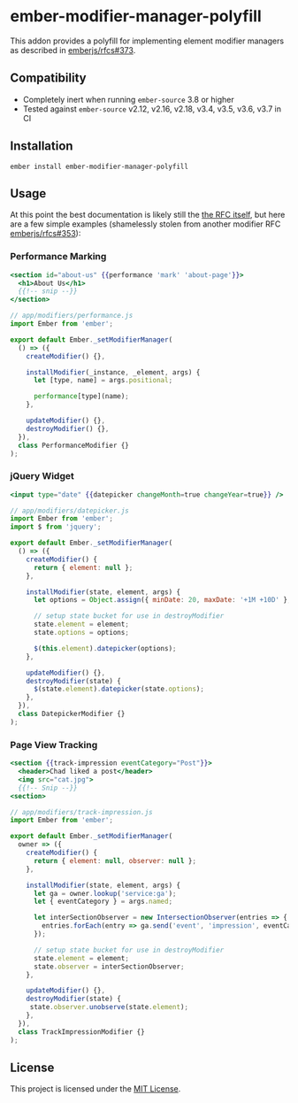 ember-modifier-manager-polyfill
==============================================================================

This addon provides a polyfill for implementing element modifier managers as
described in [emberjs/rfcs#373](https://emberjs.github.io/rfcs/0373-Element-Modifier-Managers.html).


Compatibility
------------------------------------------------------------------------------

* Completely inert when running `ember-source` 3.8 or higher
* Tested against `ember-source` v2.12, v2.16, v2.18, v3.4, v3.5, v3.6, v3.7 in CI


Installation
------------------------------------------------------------------------------

```
ember install ember-modifier-manager-polyfill
```


Usage
------------------------------------------------------------------------------

At this point the best documentation is likely still the [the RFC
itself](https://emberjs.github.io/rfcs/0373-Element-Modifier-Managers.html),
but here are a few simple examples (shamelessly stolen from another modifier
RFC [emberjs/rfcs#353](https://github.com/emberjs/rfcs/pull/353)):

### Performance Marking

```hbs
<section id="about-us" {{performance 'mark' 'about-page'}}>
  <h1>About Us</h1>
  {{!-- snip --}}
</section>
```

```js
// app/modifiers/performance.js
import Ember from 'ember';

export default Ember._setModifierManager(
  () => ({
    createModifier() {},

    installModifier(_instance, _element, args) {
      let [type, name] = args.positional;

      performance[type](name);
    },

    updateModifier() {},
    destroyModifier() {},
  }),
  class PerformanceModifier {}
);
```

### jQuery Widget
```hbs
<input type="date" {{datepicker changeMonth=true changeYear=true}} />
```

```js
// app/modifiers/datepicker.js
import Ember from 'ember';
import $ from 'jquery';

export default Ember._setModifierManager(
  () => ({
    createModifier() {
      return { element: null };
    },

    installModifier(state, element, args) {
      let options = Object.assign({ minDate: 20, maxDate: '+1M +10D' }, args.named);

      // setup state bucket for use in destroyModifier
      state.element = element;
      state.options = options;

      $(this.element).datepicker(options);
    },

    updateModifier() {},
    destroyModifier(state) {
      $(state.element).datepicker(state.options);
    },
  }),
  class DatepickerModifier {}
);
```

### Page View Tracking
```hbs
<section {{track-impression eventCategory="Post"}}>
  <header>Chad liked a post</header>
  <img src="cat.jpg">
  {{!-- Snip --}}
<section>
```

```js
// app/modifiers/track-impression.js
import Ember from 'ember';

export default Ember._setModifierManager(
  owner => ({
    createModifier() {
      return { element: null, observer: null };
    },

    installModifier(state, element, args) {
      let ga = owner.lookup('service:ga');
      let { eventCategory } = args.named;

      let interSectionObserver = new IntersectionObserver(entries => {
        entries.forEach(entry => ga.send('event', 'impression', eventCategory));
      });

      // setup state bucket for use in destroyModifier
      state.element = element;
      state.observer = interSectionObserver;
    },

    updateModifier() {},
    destroyModifier(state) {
     state.observer.unobserve(state.element);
    },
  }),
  class TrackImpressionModifier {}
);
```


License
------------------------------------------------------------------------------

This project is licensed under the [MIT License](LICENSE.md).

